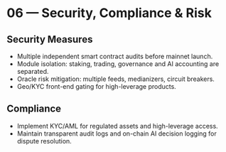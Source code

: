 # 06 — Security, Compliance & Risk

## Security Measures

* Multiple independent smart contract audits before mainnet launch.
* Module isolation: staking, trading, governance and AI accounting are separated.
* Oracle risk mitigation: multiple feeds, medianizers, circuit breakers.
* Geo/KYC front-end gating for high-leverage products.

## Compliance

* Implement KYC/AML for regulated assets and high-leverage access.
* Maintain transparent audit logs and on-chain AI decision logging for dispute resolution.